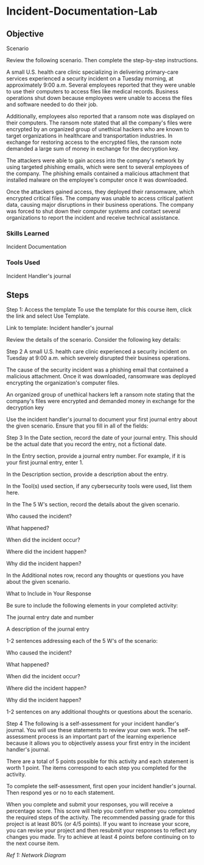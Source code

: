 # Incident-Documentation-Lab

## Objective

Scenario

Review the following scenario. Then complete the step-by-step instructions.

A small U.S. health care clinic specializing in delivering primary-care services experienced a security incident on a Tuesday morning, at approximately 9:00 a.m. Several employees reported that they were unable to use their computers to access files like medical records. Business operations shut down because employees were unable to access the files and software needed to do their job.

Additionally, employees also reported that a ransom note was displayed on their computers. The ransom note stated that all the company's files were encrypted by an organized group of unethical hackers who are known to target organizations in healthcare and transportation industries. In exchange for restoring access to the encrypted files, the ransom note demanded a large sum of money in exchange for the decryption key. 

The attackers were able to gain access into the company's network by using targeted phishing emails, which were sent to several employees of the company. The phishing emails contained a malicious attachment that installed malware on the employee's computer once it was downloaded.

Once the attackers gained access, they deployed their ransomware, which encrypted critical files. The company was unable to access critical patient data, causing major disruptions in their business operations. The company was forced to shut down their computer systems and contact several organizations to report the incident and receive technical assistance.

### Skills Learned

Incident Documentation

### Tools Used
Incident Handler's journal


## Steps
Step 1: Access the template
To use the template for this course item, click the link and select Use Template. 

Link to template: 
Incident handler's journal


Review the details of the scenario. Consider the following key details:

Step 2
A small U.S. health care clinic experienced a security incident on Tuesday at 9:00 a.m. which severely disrupted their business operations.

The cause of the security incident was a phishing email that contained a malicious attachment. Once it was downloaded, ransomware was deployed encrypting the organization's computer files.

An organized group of unethical hackers left a ransom note stating that the company's files were encrypted and demanded money in exchange for the decryption key

Use the incident handler's journal to document your first journal entry about the given scenario. Ensure that you fill in all of the fields:

Step 3
In the Date section, record the date of your journal entry. This should be the actual date that you record the entry, not a fictional date.

In the Entry section, provide a journal entry number. For example, if it is your first journal entry, enter 1.

In the Description section, provide a description about the entry.

In the Tool(s) used section, if any cybersecurity tools were used, list them here. 

In the The 5 W's section, record the details about the given scenario.

Who caused the incident?

What happened?

When did the incident occur?

Where did the incident happen?

Why did the incident happen?

In the Additional notes row, record any thoughts or questions you have about the given scenario.

What to Include in Your Response

Be sure to include the following elements in your completed activity: 

The journal entry date and number

A description of the journal entry

1-2 sentences addressing each of the 5 W's of the scenario:

Who caused the incident?

What happened?

When did the incident occur?

Where did the incident happen?

Why did the incident happen?

1-2 sentences on any additional thoughts or questions about the scenario.

Step 4
The following is a self-assessment for your incident handler's journal. You will use these statements to review your own work. The self-assessment process is an important part of the learning experience because it allows you to objectively assess your first entry in the incident handler's journal.

There are a total of 5 points possible for this activity and each statement is worth 1 point. The items correspond to each step you completed for the activity. 

To complete the self-assessment, first open your incident handler's journal. Then respond yes or no to each statement. 

When you complete and submit your responses, you will receive a percentage score. This score will help you confirm whether you completed the required steps of the activity. The recommended passing grade for this project is at least 80% (or 4/5 points). If you want to increase your score, you can revise your project and then resubmit your responses to reflect any changes you made. Try to achieve at least 4 points before continuing on to the next course item.

*Ref 1: Network Diagram*


